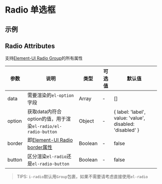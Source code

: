 # Radio 单选框

## 示例
<vuep template="#table-base" :options="{ theme: 'vue', lineNumbers: false }"></vuep>

<script v-pre type="text/x-template" id="table-base">
<template>
  <i-radio
    v-model="selected"
    :data="data"
    size="large"
    :option="{label: 'l', value: 'v'}"
    :disabled-method="disabled"
    border
  />
</template>

<script>
module.exports = {
  data () {
    return {
      selected: null,
      data: [
        {
          l: '测试1',
          v: 'test1'
        }, {
          l: '测试2',
          v: 'test2'
        }
      ]
    }
  },
  methods: {
    disabled (item) {
      return item.v === 'test2'
    }
  }
}
</script>
</script>

## Radio Attributes
支持[Element-UI Radio Group](https://element.eleme.cn/#/zh-CN/component/radio#radio-group-attributes)的所有属性

| 参数 | 说明 | 类型 | 可选值	| 默认值 |
| --- | --- | --- | --- | --- |
| data | 需要渲染的`el-option`字段 | Array | - | []
| option | 获取data内符合option的值，用于渲染`el-radio/el-radio-button` | Object | - | { label: 'label', value: 'value', disabled: 'disabled' }
| border | 即[Element-UI Radio border属性](https://element.eleme.cn/#/zh-CN/component/radio#radio-attributes) | Boolean | - | false
| button | 区分渲染`el-radio`还是`el-radio-button` | Boolean | - | false

> TIPS: `i-radio`默认用`Group`包裹，如果不需要请考虑直接使用`el-radio`
